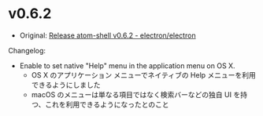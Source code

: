 # v0.6.2

* Original: [Release atom-shell v0.6.2 - electron/electron](https://github.com/electron/electron/releases/tag/v0.6.2)

Changelog:

* Enable to set native "Help" menu in the application menu on OS X.
  * OS X のアプリケーション メニューでネイティブの Help メニューを利用できるようにしました
  * macOS のメニューは単なる項目ではなく検索バーなどの独自 UI を持つ、これを利用できるようになったとのこと
